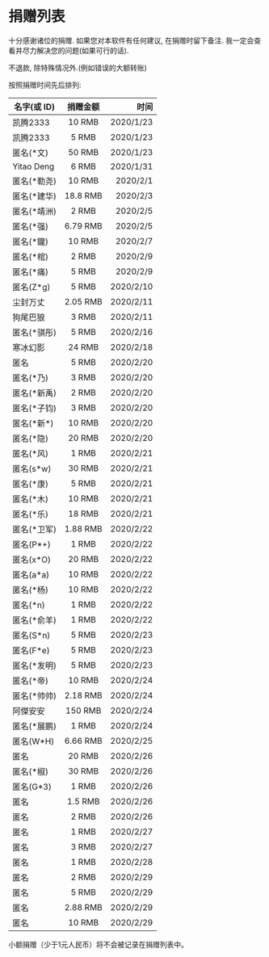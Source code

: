 # 捐赠列表

十分感谢诸位的捐赠. 如果您对本软件有任何建议, 在捐赠时留下备注. 我一定会查看并尽力解决您的问题(如果可行的话).

不退款, 除特殊情况外.(例如错误的大额转账)

按照捐赠时间先后排列:

名字(或 ID) | 捐赠金额 | 时间
| - | :-: | -: |
| 凯腾2333 | 10 RMB | 2020/1/23 |
| 凯腾2333 | 5 RMB | 2020/1/23 |
| 匿名(\*文) | 50 RMB | 2020/1/23 |
| Yitao Deng | 6 RMB | 2020/1/31 |
| 匿名(\*勒尧) | 10 RMB | 2020/2/1 |
| 匿名(\*建华) | 18.8 RMB | 2020/2/3 |
| 匿名(\*靖洲) | 2 RMB | 2020/2/5 |
| 匿名(\*强) | 6.79 RMB | 2020/2/5 |
| 匿名(\*鑨) | 10 RMB | 2020/2/7 |
| 匿名(\*棺) | 2 RMB | 2020/2/9 |
| 匿名(\*痛) | 5 RMB | 2020/2/9 |
| 匿名(Z\*g) | 5 RMB | 2020/2/10 |
| 尘封万丈 | 2.05 RMB | 2020/2/11 |
| 狗尾巴狼 | 3 RMB | 2020/2/11 |
| 匿名(\*骐彤) | 5 RMB | 2020/2/16 |
| 寒冰幻影 | 24 RMB | 2020/2/18 |
| 匿名 | 5 RMB | 2020/2/20 |
| 匿名(\*乃) | 3 RMB | 2020/2/20 |
| 匿名(\*新禹) | 2 RMB | 2020/2/20 |
| 匿名(\*子钧) | 3 RMB | 2020/2/20 |
| 匿名(\*新\*) | 10 RMB | 2020/2/20 |
| 匿名(\*隐) | 20 RMB | 2020/2/20 |
| 匿名(\*风) | 1 RMB | 2020/2/21 |
| 匿名(s\*w) | 30 RMB | 2020/2/21 |
| 匿名(\*康) | 5 RMB | 2020/2/21 |
| 匿名(\*木) | 10 RMB | 2020/2/21 |
| 匿名(\*乐) | 18 RMB | 2020/2/21 |
| 匿名(\*卫军) | 1.88 RMB | 2020/2/22 |
| 匿名(P\*+) | 1 RMB | 2020/2/22 |
| 匿名(x\*O) | 20 RMB | 2020/2/22 |
| 匿名(a\*a) | 10 RMB | 2020/2/22 |
| 匿名(\*杨) | 10 RMB | 2020/2/22 |
| 匿名(\*n) | 1 RMB | 2020/2/22 |
| 匿名(\*俞羊) | 1 RMB | 2020/2/22 |
| 匿名(S\*n) | 5 RMB | 2020/2/23 |
| 匿名(F\*e) | 5 RMB | 2020/2/23 |
| 匿名(\*发明) | 5 RMB | 2020/2/23 |
| 匿名(\*帝) | 10 RMB | 2020/2/24 |
| 匿名(\*帅帅) | 2.18 RMB | 2020/2/24 |
| 阿傑安安 | 150 RMB | 2020/2/24 |
| 匿名(\*展鹏) | 1 RMB | 2020/2/24 |
| 匿名(W\*H) | 6.66 RMB | 2020/2/25 |
| 匿名 | 20 RMB | 2020/2/26 |
| 匿名(\*椒) | 30 RMB | 2020/2/26 |
| 匿名(G\*3) | 1 RMB | 2020/2/26 |
| 匿名 | 1.5 RMB | 2020/2/26 |
| 匿名 | 2 RMB | 2020/2/26 |
| 匿名 | 1 RMB | 2020/2/27 |
| 匿名 | 3 RMB | 2020/2/27 |
| 匿名 | 1 RMB | 2020/2/28 |
| 匿名 | 2 RMB | 2020/2/29 |
| 匿名 | 5 RMB | 2020/2/29 |
| 匿名 | 2.88 RMB | 2020/2/29 |
| 匿名 | 10 RMB | 2020/2/29 |

小额捐赠（少于1元人民币）将不会被记录在捐赠列表中。

